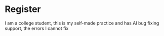 # Register
I am a college student, this is my self-made practice and has AI bug fixing support, the errors I cannot fix

